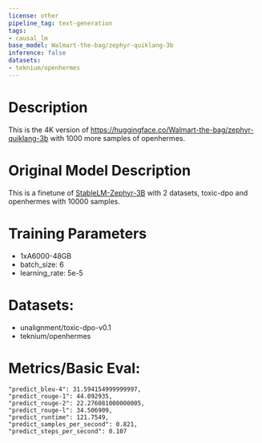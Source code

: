 ```yaml
---
license: other
pipeline_tag: text-generation
tags:
- causal_lm
base_model: Walmart-the-bag/zephyr-quiklang-3b
inference: false
datasets:
- teknium/openhermes
---
```


# Description
This is the 4K version of https://huggingface.co/Walmart-the-bag/zephyr-quiklang-3b with 1000 more samples of openhermes.

# Original Model Description
This is a finetune of [StableLM-Zephyr-3B](https://huggingface.co/stabilityai/stablelm-zephyr-3b) with 2 datasets, toxic-dpo and openhermes with 10000 samples.

# Training Parameters
- 1xA6000-48GB
- batch_size: 6
- learning_rate: 5e-5

# Datasets:
- unalignment/toxic-dpo-v0.1
- teknium/openhermes

# Metrics/Basic Eval:
    "predict_bleu-4": 31.594154999999997,
    "predict_rouge-1": 44.092935,
    "predict_rouge-2": 22.276081000000005,
    "predict_rouge-l": 34.506909,
    "predict_runtime": 121.7549,
    "predict_samples_per_second": 0.821,
    "predict_steps_per_second": 0.107
  